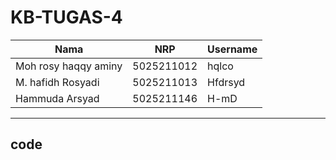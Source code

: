 # KB-TUGAS-4
| Nama                      | NRP           |Username           |
|---------------------------|---------------|--------------|
|Moh rosy haqqy aminy       |5025211012     |hqlco          |
|M. hafidh Rosyadi          |5025211013     |Hfdrsyd             |
|Hammuda Arsyad             |5025211146     |H-mD         |

--------

## code
```bash

```
